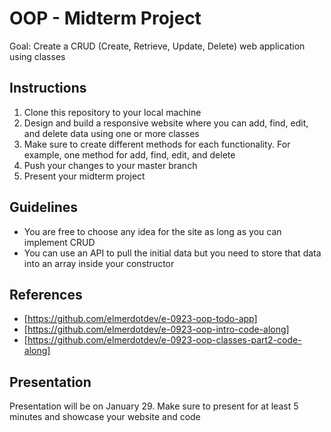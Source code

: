 # OOP - Midterm Project

Goal: Create a CRUD (Create, Retrieve, Update, Delete) web application using classes

## Instructions

1. Clone this repository to your local machine
2. Design and build a responsive website where you can add, find, edit, and delete data using one or more classes
3. Make sure to create different methods for each functionality. For example, one method for add, find, edit, and delete
4. Push your changes to your master branch
5. Present your midterm project

## Guidelines

- You are free to choose any idea for the site as long as you can implement CRUD
- You can use an API to pull the initial data but you need to store that data into an array inside your constructor

## References

- [https://github.com/elmerdotdev/e-0923-oop-todo-app]
- [https://github.com/elmerdotdev/e-0923-oop-intro-code-along]
- [https://github.com/elmerdotdev/e-0923-oop-classes-part2-code-along]

## Presentation

Presentation will be on January 29. Make sure to present for at least 5 minutes and showcase your website and code
